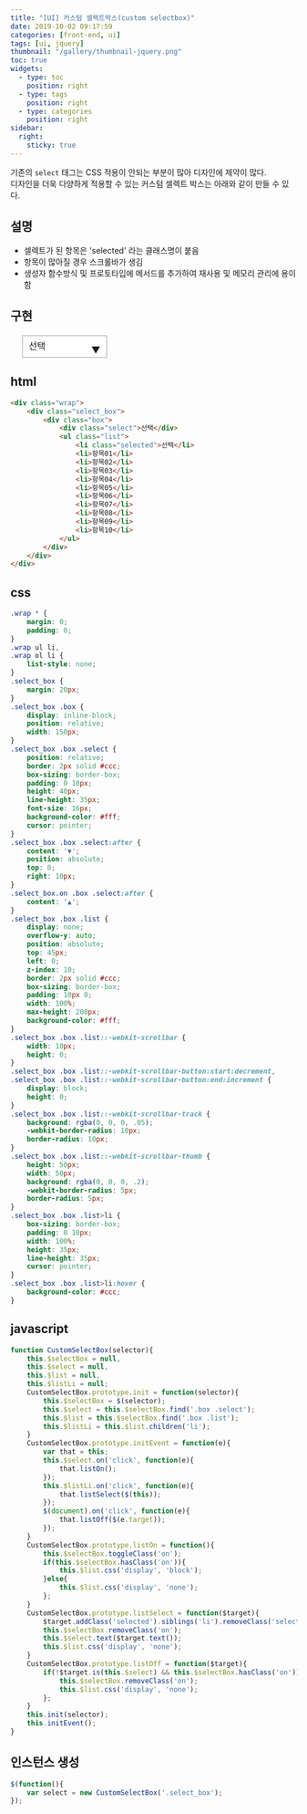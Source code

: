 ```yaml
---
title: "[UI] 커스텀 셀렉트박스(custom selectbox)"
date: 2019-10-02 09:17:59
categories: [front-end, ui]
tags: [ui, jquery]
thumbnail: "/gallery/thumbnail-jquery.png"
toc: true
widgets:
  - type: toc
    position: right
  - type: tags
    position: right
  - type: categories
    position: right
sidebar:
  right:
    sticky: true
---
```


기존의 `select` 태그는 CSS 적용이 안되는 부분이 많아 디자인에 제약이 많다.  
디자인을 더욱 다양하게 적용할 수 있는 커스텀 셀렉트 박스는 아래와 같이 만들 수 있다.

## 설명
* 셀렉트가 된 항목은 'selected' 라는 클래스명이 붙음
* 항목이 많아질 경우 스크롤바가 생김
* 생성자 함수방식 및 프로토타입에 메서드를 추가하여 재사용 및 메모리 관리에 용이함

<!-- more -->

## 구현

<script src="https://code.jquery.com/jquery-3.3.1.js"></script>
<script>
function CustomSelectBox(selector){
    this.$selectBox = null,
    this.$select = null,
    this.$list = null,
    this.$listLi = null;
    CustomSelectBox.prototype.init = function(selector){
        this.$selectBox = $(selector);
        this.$select = this.$selectBox.find('.box .select');
        this.$list = this.$selectBox.find('.box .list');
        this.$listLi = this.$list.children('li');
    }
    CustomSelectBox.prototype.initEvent = function(e){
        var that = this;
        this.$select.on('click', function(e){
            that.listOn();
        });
        this.$listLi.on('click', function(e){
            that.listSelect($(this));
        });
        $(document).on('click', function(e){
            that.listOff($(e.target));
        });
    }
    CustomSelectBox.prototype.listOn = function(){
        this.$selectBox.toggleClass('on');
        if(this.$selectBox.hasClass('on')){
            this.$list.css('display', 'block');
        }else{
            this.$list.css('display', 'none');
        };
    }
    CustomSelectBox.prototype.listSelect = function($target){
        $target.addClass('selected').siblings('li').removeClass('selected');
        this.$selectBox.removeClass('on');
        this.$select.text($target.text());
        this.$list.css('display', 'none');
    }
    CustomSelectBox.prototype.listOff = function($target){
        if(!$target.is(this.$select) && this.$selectBox.hasClass('on')){
            this.$selectBox.removeClass('on');
            this.$list.css('display', 'none');
        };
    }
    this.init(selector);
    this.initEvent();
}
$(function(){
    var select = new CustomSelectBox('.select_box');
});
</script>
<style>
.wrap * {
    margin: 0;
    padding: 0;
}
.wrap ul li,
.wrap ol li {
    list-style: none;
}
.select_box {
    margin: 20px;
}
.select_box .box {
    display: inline-block;
    position: relative;
    width: 150px;
}
.select_box .box .select {
    position: relative;
    border: 2px solid #ccc;
    box-sizing: border-box;
    padding: 0 10px;
    width: 100%;
    height: 40px;
    line-height: 35px;
    font-size: 16px;
    background-color: #fff;
    cursor: pointer;
}
.select_box .box .select:after {
    content: '▼';
    position: absolute;
    top: 7px;
    right: 10px;
    transform: none;
    border: 0;
}
.select_box.on .box .select:after {
    content: '▲';
}
.select_box .box .list {
    display: none;
    overflow-y: auto;
    position: absolute;
    top: 45px;
    left: 0;
    z-index: 10;
    margin: 0;
    border: 2px solid #ccc;
    box-sizing: border-box;
    padding: 10px 0;
    width: 100%;
    max-height: 200px;
    background-color: #fff;
}
.select_box .box .list::-webkit-scrollbar {
    width: 10px;
    height: 0;
}
.select_box .box .list::-webkit-scrollbar-button:start:decrement,
.select_box .box .list::-webkit-scrollbar-button:end:increment {
    display: block;
    height: 0;
}
.select_box .box .list::-webkit-scrollbar-track {
    background: rgba(0, 0, 0, .05);
    -webkit-border-radius: 10px;
    border-radius: 10px;
}
.select_box .box .list::-webkit-scrollbar-thumb {
    height: 50px;
    width: 50px;
    background: rgba(0, 0, 0, .2);
    -webkit-border-radius: 5px;
    border-radius: 5px;
}
.select_box .box .list>li {
    box-sizing: border-box;
    padding: 0 10px;
    width: 100%;
    height: 35px;
    line-height: 35px;
    cursor: pointer;
}
.select_box .box .list>li:hover {
    background-color: #ccc;
}
</style>
<div class="wrap">
    <div class="select_box">
        <div class="box">
            <div class="select">선택</div>
            <ul class="list">
                <li class="selected">선택</li>
                <li>항목01</li>
                <li>항목02</li>
                <li>항목03</li>
                <li>항목04</li>
                <li>항목05</li>
                <li>항목06</li>
                <li>항목07</li>
                <li>항목08</li>
                <li>항목09</li>
                <li>항목10</li>
            </ul>
        </div>
    </div>
</div>

## html

```html
<div class="wrap">
    <div class="select_box">
        <div class="box">
            <div class="select">선택</div>
            <ul class="list">
                <li class="selected">선택</li>
                <li>항목01</li>
                <li>항목02</li>
                <li>항목03</li>
                <li>항목04</li>
                <li>항목05</li>
                <li>항목06</li>
                <li>항목07</li>
                <li>항목08</li>
                <li>항목09</li>
                <li>항목10</li>
            </ul>
        </div>
    </div>
</div>
```

## css

```css
.wrap * {
    margin: 0;
    padding: 0;
}
.wrap ul li,
.wrap ol li {
    list-style: none;
}
.select_box {
    margin: 20px;
}
.select_box .box {
    display: inline-block;
    position: relative;
    width: 150px;
}
.select_box .box .select {
    position: relative;
    border: 2px solid #ccc;
    box-sizing: border-box;
    padding: 0 10px;
    height: 40px;
    line-height: 35px;
    font-size: 16px;
    background-color: #fff;
    cursor: pointer;
}
.select_box .box .select:after {
    content: '▼';
    position: absolute;
    top: 0;
    right: 10px;
}
.select_box.on .box .select:after {
    content: '▲';
}
.select_box .box .list {
    display: none;
    overflow-y: auto;
    position: absolute;
    top: 45px;
    left: 0;
    z-index: 10;
    border: 2px solid #ccc;
    box-sizing: border-box;
    padding: 10px 0;
    width: 100%;
    max-height: 200px;
    background-color: #fff;
}
.select_box .box .list::-webkit-scrollbar {
    width: 10px;
    height: 0;
}
.select_box .box .list::-webkit-scrollbar-button:start:decrement,
.select_box .box .list::-webkit-scrollbar-button:end:increment {
    display: block;
    height: 0;
}
.select_box .box .list::-webkit-scrollbar-track {
    background: rgba(0, 0, 0, .05);
    -webkit-border-radius: 10px;
    border-radius: 10px;
}
.select_box .box .list::-webkit-scrollbar-thumb {
    height: 50px;
    width: 50px;
    background: rgba(0, 0, 0, .2);
    -webkit-border-radius: 5px;
    border-radius: 5px;
}
.select_box .box .list>li {
    box-sizing: border-box;
    padding: 0 10px;
    width: 100%;
    height: 35px;
    line-height: 35px;
    cursor: pointer;
}
.select_box .box .list>li:hover {
    background-color: #ccc;
}
```

## javascript

```javascript
function CustomSelectBox(selector){
    this.$selectBox = null,
    this.$select = null,
    this.$list = null,
    this.$listLi = null;
    CustomSelectBox.prototype.init = function(selector){
        this.$selectBox = $(selector);
        this.$select = this.$selectBox.find('.box .select');
        this.$list = this.$selectBox.find('.box .list');
        this.$listLi = this.$list.children('li');
    }
    CustomSelectBox.prototype.initEvent = function(e){
        var that = this;
        this.$select.on('click', function(e){
            that.listOn();
        });
        this.$listLi.on('click', function(e){
            that.listSelect($(this));
        });
        $(document).on('click', function(e){
            that.listOff($(e.target));
        });
    }
    CustomSelectBox.prototype.listOn = function(){
        this.$selectBox.toggleClass('on');
        if(this.$selectBox.hasClass('on')){
            this.$list.css('display', 'block');
        }else{
            this.$list.css('display', 'none');
        };
    }
    CustomSelectBox.prototype.listSelect = function($target){
        $target.addClass('selected').siblings('li').removeClass('selected');
        this.$selectBox.removeClass('on');
        this.$select.text($target.text());
        this.$list.css('display', 'none');
    }
    CustomSelectBox.prototype.listOff = function($target){
        if(!$target.is(this.$select) && this.$selectBox.hasClass('on')){
            this.$selectBox.removeClass('on');
            this.$list.css('display', 'none');
        };
    }
    this.init(selector);
    this.initEvent();
}
```

## 인스턴스 생성

```javascript
$(function(){
    var select = new CustomSelectBox('.select_box');
});
```
